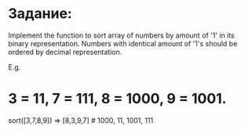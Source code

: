# Задание:
Implement the function to sort array of numbers by amount of '1' in its binary representation. Numbers with identical amount of '1's should be ordered by decimal representation.

E.g.
# 3 = 11, 7 = 111, 8 = 1000, 9 = 1001.
sort([3,7,8,9]) => [8,3,9,7]  # 1000, 11, 1001, 111
